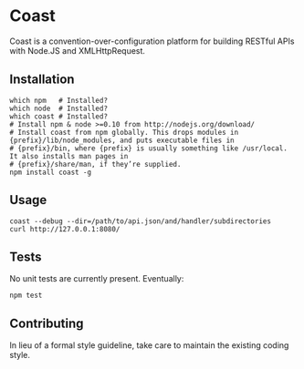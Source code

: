 Coast
=====

Coast is a convention-over-configuration platform for building RESTful APIs with Node.JS and XMLHttpRequest.

## Installation

    which npm   # Installed?
    which node  # Installed?
    which coast # Installed?
    # Install npm & node >=0.10 from http://nodejs.org/download/
    # Install coast from npm globally. This drops modules in {prefix}/lib/node_modules, and puts executable files in
    # {prefix}/bin, where {prefix} is usually something like /usr/local. It also installs man pages in
    # {prefix}/share/man, if they’re supplied.
    npm install coast -g

## Usage

    coast --debug --dir=/path/to/api.json/and/handler/subdirectories
    curl http://127.0.0.1:8080/

## Tests

No unit tests are currently present. Eventually:

    npm test

## Contributing

In lieu of a formal style guideline, take care to maintain the existing coding style.
